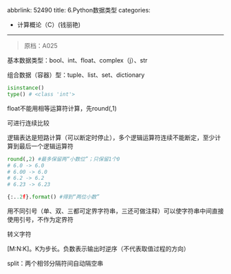 abbrlink: 52490
title: 6.Python数据类型
categories:
  - 计算概论（C）(钱丽艳)
---
> 原档：A025

基本数据类型：bool、int、float、complex（j）、str

组合数据（容器）型：tuple、list、set、dictionary

```python
isinstance()
type() # <class 'int'>
```

float不能用相等运算符计算，先round(,1)

可进行连续比较

逻辑表达是短路计算（可以断定时停止），多个逻辑运算符连续不能断定，至少计算到最后一个逻辑运算符

```python
round(,2) #最多保留两“小数位”；只保留1个0
# 6.0 -> 6.0
# 6.00 -> 6.0
# 6.2 -> 6.2
# 6.23 -> 6.23

{:..2f}.format() #得到“两位小数”
```

用不同引号（单、双、三都可定界字符串，三还可做注释）可以使字符串中间直接使用引号，不作为定界符

转义字符

[M:N:K]。K为步长。负数表示输出时逆序（不代表取值过程的方向）

split：两个相邻分隔符间自动隔空串